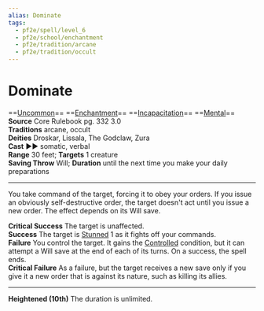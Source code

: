```yaml
---
alias: Dominate
tags:
  - pf2e/spell/level_6
  - pf2e/school/enchantment
  - pf2e/tradition/arcane
  - pf2e/tradition/occult
---
```


# Dominate

==[Uncommon](Uncommon.md)== ==[Enchantment](Enchantment.md)== ==[Incapacitation](Incapacitation.md)== ==[Mental](Mental.md)==  
__Source__ Core Rulebook pg. 332 3.0  
**Traditions** arcane, occult  
**Deities** Droskar, Lissala, The Godclaw, Zura  
**Cast** ►► somatic, verbal  
**Range** 30 feet; **Targets** 1 creature  
**Saving Throw** Will; **Duration** until the next time you make your daily preparations

---

You take command of the target, forcing it to obey your orders. If you issue an obviously self-destructive order, the target doesn't act until you issue a new order. The effect depends on its Will save.

**Critical Success** The target is unaffected.  
**Success** The target is [Stunned](Stunned.md) 1 as it fights off your commands.  
**Failure** You control the target. It gains the [Controlled](Controlled.md) condition, but it can attempt a Will save at the end of each of its turns. On a success, the spell ends.  
**Critical Failure** As a failure, but the target receives a new save only if you give it a new order that is against its nature, such as killing its allies.

<hr>

**Heightened (10th)** The duration is unlimited.
